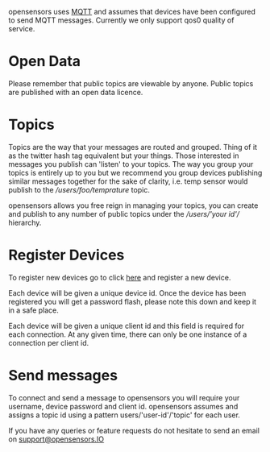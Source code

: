 
opensensors uses [MQTT](http://mqtt.org/) and assumes that devices
have been configured to send MQTT messages. Currently we only support qos0 quality of service.

# Open Data
Please remember that public topics are viewable by anyone. Public
topics are published with an open data licence.

# Topics

Topics are the way that your messages are routed and grouped. Thing of
it as the twitter hash tag equivalent but your things. Those interested in
messages you publish can 'listen' to your topics. The way you group
your topics is entirely up to you but we recommend you group devices
publishing similar messages together for the sake of clarity, i.e. temp sensor would publish
to the */users/foo/temprature* topic.

opensensors allows you free reign in managing your topics, you can
create and publish to any number of public topics under the
*/users/'your id'/* hierarchy.


# Register Devices

To register new devices go to click [here](/devices) and register a
new device.

Each device will be given a unique device id. Once the device has been
registered you will get a password flash, please note this down and keep
it in a safe place.

Each device will be given a unique client id and this field is required for
each connection. At any given time, there can only be one instance of a connection per client id.

# Send messages

To connect and send a message to opensensors you will require your username,
device password and client id. opensensors assumes and assigns a topic
id using a pattern users/'user-id'/'topic' for each user.

If you have any queries or feature requests do not hesitate to send an
email on support@opensensors.IO
